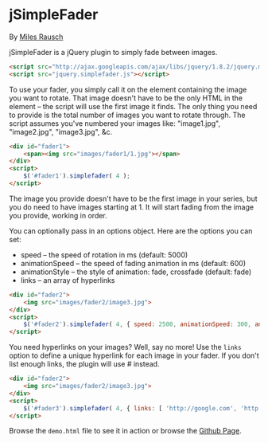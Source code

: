# jSimpleFader #

By [Miles Rausch](http://milesrausch.com)

jSimpleFader is a jQuery plugin to simply fade between images.

```html
<script src="http://ajax.googleapis.com/ajax/libs/jquery/1.8.2/jquery.min.js"></script>
<script src="jquery.simplefader.js"></script>
```

To use your fader, you simply call it on the element containing the image you want to rotate. That image doesn't have to be the only HTML in the element &ndash; the script will use the first image it finds. The only thing you need to provide is the total number of images you want to rotate through. The script assumes you've numbered your images like: "image1.jpg", "image2.jpg", "image3.jpg", &amp;c.

```html
<div id="fader1">
    <span><img src="images/fader1/1.jpg"></span>
</div>
<script>
    $('#fader1').simplefader( 4 );
</script>
```

The image you provide doesn't have to be the first image in your series, but you do need to have images starting at 1. It will start fading from the image you provide, working in order.
    
You can optionally pass in an options object. Here are the options you can set:

  * speed &ndash; the speed of rotation in ms (default: 5000)
  * animationSpeed &ndash; the speed of fading animation in ms (default: 600)
  * animationStyle &ndash; the style of animation: fade, crossfade (default: fade)
  * links &ndash; an array of hyperlinks

```html
<div id="fader2">
    <img src="images/fader2/image3.jpg">
</div>
<script>
    $('#fader2').simplefader( 4, { speed: 2500, animationSpeed: 300, animationStyle: 'crossfade' } );
</script>
```

You need hyperlinks on your images? Well, say no more! Use the `links` option to define a unique hyperlink for each image in your fader. If you don't list enough links, the plugin will use # instead.

```html
<div id="fader2">
    <img src="images/fader2/image3.jpg">
</div>
<script>
    $('#fader3').simplefader( 4, { links: [ 'http://google.com', 'http://apple.com', 'http://microsoft.com' ] } );
</script>
```

Browse the `demo.html` file to see it in action or browse the [Github Page](http://awayken.github.com/jSimpleFader/).
